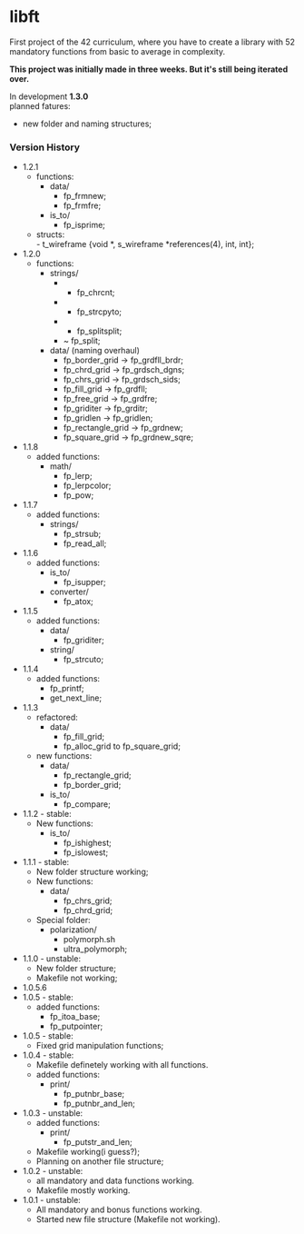 # libft
First project of the 42 curriculum, where you have to create a library with 52 mandatory functions from basic to average in complexity.

**This project was initially made in three weeks. But it's still being iterated over.**  

In development **1.3.0**  
planned fatures:  

- new folder and naming structures;

### Version History
- 1.2.1  
	- functions:  
		- data/  
			- fp_frmnew;  
			- fp_frmfre; 
		- is_to/  
			- fp_isprime;  
	- structs:  
			- t_wireframe {void *, s_wireframe *references(4), int, int};  
- 1.2.0  
	- functions:
		- strings/  
			- + fp_chrcnt;  
			- + fp_strcpyto;  
			- + fp_splitsplit;
			- ~ fp_split;  
		- data/  (naming overhaul)  
			- fp_border_grid -> fp_grdfll_brdr;  
			- fp_chrd_grid -> fp_grdsch_dgns;  
			- fp_chrs_grid -> fp_grdsch_sids;  
			- fp_fill_grid -> fp_grdfll;  
			- fp_free_grid -> fp_grdfre;  
			- fp_griditer -> fp_grditr;  
			- fp_gridlen -> fp_gridlen;
			- fp_rectangle_grid -> fp_grdnew;  
			- fp_square_grid -> fp_grdnew_sqre;  
- 1.1.8  
	- added functions: 
		- math/
			- fp_lerp;  
			- fp_lerpcolor;
			- fp_pow;
- 1.1.7  
	- added functions:  
		- strings/  
			- fp_strsub;  
			- fp_read_all;  
- 1.1.6  
	- added functions:  
		- is_to/  
			- fp_isupper;  
		- converter/  
			- fp_atox;  
- 1.1.5  
	- added functions:  
		- data/  
			- fp_griditer;  
		- string/  
			- fp_strcuto;  
- 1.1.4  
	- added functions:  
		- fp_printf;  
		- get_next_line;  
- 1.1.3   
	- refactored:  
		- data/  
			- fp_fill_grid;  
			- fp_alloc_grid to fp_square_grid;  
	- new functions:  
		- data/  
			- fp_rectangle_grid;  
			- fp_border_grid; 
		- is_to/  
			- fp_compare;   
- 1.1.2 - stable:  
	- New functions:  
		- is_to/  
			- fp_ishighest;  
			- fp_islowest;   
- 1.1.1 - stable:  
	- New folder structure working;  
	- New functions:  
		- data/  
			- fp_chrs_grid;  
			- fp_chrd_grid;  
	- Special folder:  
		- polarization/  
			- polymorph.sh  
			- ultra_polymorph;  
- 1.1.0 - unstable:  
	- New folder structure;  
	- Makefile not working;  
- 1.0.5.6  
- 1.0.5 - stable:  
	- added functions:  
		- fp_itoa_base;  
		- fp_putpointer;  
- 1.0.5 - stable:  
	- Fixed grid manipulation functions;  
- 1.0.4 - stable:  
	- Makefile definetely working with all functions. 
	- added functions:  
		- print/  
			- fp_putnbr_base;  
			- fp_putnbr_and_len;  
- 1.0.3 - unstable:  
	- added functions:  
		- print/  
			- fp_putstr_and_len;   
	- Makefile working(i guess?);  
	- Planning on another file structure;  
- 1.0.2 - unstable:  
	- all mandatory and data functions working.  
	- Makefile mostly working.
- 1.0.1 - unstable:  
	- All mandatory and bonus functions working.  
	- Started new file structure (Makefile not working).  
